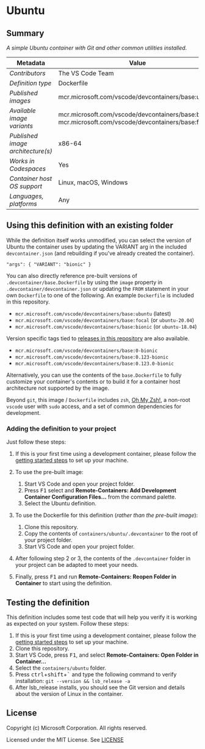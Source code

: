 # Ubuntu

## Summary

*A simple Ubuntu container with Git and other common utilities installed.*

| Metadata | Value |  
|----------|-------|
| *Contributors* | The VS Code Team |
| *Definition type* | Dockerfile |
| *Published images* | mcr.microsoft.com/vscode/devcontainers/base:ubuntu |
| *Available image variants* |   mcr.microsoft.com/vscode/devcontainers/base:bionic <br /> mcr.microsoft.com/vscode/devcontainers/base:focal |
| *Published image architecture(s)* | x86-64 |
| *Works in Codespaces* | Yes |
| *Container host OS support* | Linux, macOS, Windows |
| *Languages, platforms* | Any |

## Using this definition with an existing folder

While the definition itself works unmodified, you can select the version of Ubuntu the container uses by updating the VARIANT arg in the included `devcontainer.json` (and rebuilding if you've already created the container).

```
"args": { "VARIANT": "bionic" }
```

You can also directly reference pre-built versions of `.devcontainer/base.Dockerfile` by using the `image` property in `.devcontainer/devcontainer.json` or updating the `FROM` statement in your own  `Dockerfile` to one of the following. An example `Dockerfile` is included in this repository.

- `mcr.microsoft.com/vscode/devcontainers/base:ubuntu` (latest)
- `mcr.microsoft.com/vscode/devcontainers/base:focal` (or `ubuntu-20.04`)
- `mcr.microsoft.com/vscode/devcontainers/base:bionic` (or `ubuntu-18.04`)

Version specific tags tied to [releases in this repository](https://github.com/microsoft/vscode-dev-containers/releases) are also available.

- `mcr.microsoft.com/vscode/devcontainers/base:0-bionic`
- `mcr.microsoft.com/vscode/devcontainers/base:0.123-bionic`
- `mcr.microsoft.com/vscode/devcontainers/base:0.123.0-bionic`

Alternatively, you can use the contents of the `base.Dockerfile` to fully customize your container's contents or to build it for a container host architecture not supported by the image.

Beyond `git`, this image / `Dockerfile` includes `zsh`, [Oh My Zsh!](https://ohmyz.sh/), a non-root `vscode` user with `sudo` access, and a set of common dependencies for development.

### Adding the definition to your project

Just follow these steps:

1. If this is your first time using a development container, please follow the [getting started steps](https://aka.ms/vscode-remote/containers/getting-started) to set up your machine.

2. To use the pre-built image:
   1. Start VS Code and open your project folder.
   2. Press <kbd>F1</kbd> select and **Remote-Containers: Add Development Container Configuration Files...** from the command palette.
   3. Select the Ubuntu definition.

3. To use the Dockerfile for this definition (*rather than the pre-built image*):
   1. Clone this repository.
   2. Copy the contents of `containers/ubuntu/.devcontainer` to the root of your project folder.
   3. Start VS Code and open your project folder.

4. After following step 2 or 3, the contents of the `.devcontainer` folder in your project can be adapted to meet your needs.

5. Finally, press <kbd>F1</kbd> and run **Remote-Containers: Reopen Folder in Container** to start using the definition.

## Testing the definition

This definition includes some test code that will help you verify it is working as expected on your system. Follow these steps:

1. If this is your first time using a development container, please follow the [getting started steps](https://aka.ms/vscode-remote/containers/getting-started) to set up your machine.
2. Clone this repository.
3. Start VS Code, press <kbd>F1</kbd>, and select **Remote-Containers: Open Folder in Container...**
4. Select the `containers/ubuntu` folder.
5. Press <kbd>ctrl</kbd>+<kbd>shift</kbd>+<kbd>\`</kbd> and type the following command to verify installation: `git --version && lsb_release -a`
6. After lsb_release installs, you should see the Git version and details about the version of Linux in the container.

## License

Copyright (c) Microsoft Corporation. All rights reserved.

Licensed under the MIT License. See [LICENSE](https://github.com/Microsoft/vscode-dev-containers/blob/master/LICENSE)
